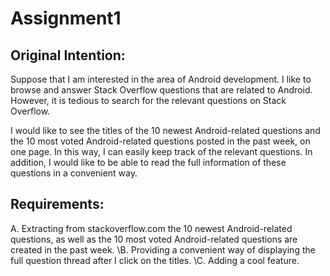 # Assignment1

## Original Intention:

Suppose that I am interested in the area of Android development. I like to browse and answer Stack Overflow questions that are related to Android. However, it is tedious to search for the relevant questions on Stack Overflow. 

I would like to see the titles of the 10 newest Android-related questions and the 10 most voted Android-related questions posted in the past week, on one page. In this way, I can easily keep track of the relevant questions. In addition, I would like to be able to read the full information of these questions in a convenient way. 

## Requirements:
A. Extracting from stackoverflow.com the 10 newest Android-related questions, as well as the 10 most voted Android-related questions are created in the past week. \B. Providing a convenient way of displaying the full question thread after I click on the titles. \C. Adding a cool feature. 



